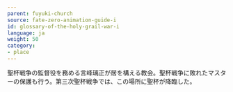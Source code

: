 ```yaml
---
parent: fuyuki-church
source: fate-zero-animation-guide-i
id: glossary-of-the-holy-grail-war-i
language: ja
weight: 50
category:
- place
---
```


聖杯戦争の監督役を務める言峰璃正が居を構える教会。聖杯戦争に敗れたマスターの保護も行う。第三次聖杯戦争では、この場所に聖杯が降臨した。
